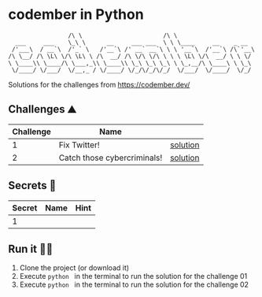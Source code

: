 # codember in Python
```
                 /\ \                       /\ \
  ___     ___    \_\ \      __     ___ ___  \ \ \____     __    _ __
 /'___\  / __`\  /'_` \   /'__`\ /' __` __`\ \ \ '__`\  /'__`\ /\`'__\
/\ \__/ /\ \L\ \/\ \L\ \ /\  __/ /\ \/\ \/\ \ \ \ \L\ \/\  __/ \ \ \/
\ \____\\ \____/\ \___,_\\ \____\\ \_\ \_\ \_\ \ \_,__/\ \____\ \ \_\
 \/____/ \/___/  \/__,_ / \/____/ \/_/\/_/\/_/  \/___/  \/____/  \/_/
```
Solutions for the challenges from https://codember.dev/


## Challenges ⛰️

| Challenge     | Name                        |                                    |
| ------------- | --------------------------- | ---------------------------------- |
| 1             | Fix Twitter!                | [solution]()                       |
| 2             | Catch those cybercriminals! | [solution]()                       |

## Secrets 🤫

| Secret  | Name              | Hint              |
| ------- | ----------------- | ----------------- |
| 1       |  |  | 


## Run it 🏃💨
1. Clone the project (or download it)
2. Execute `python ` in the terminal to run the solution for the challenge 01
3. Execute `python ` in the terminal to run the solution for the challenge 02
